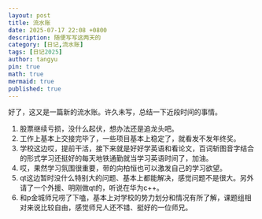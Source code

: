 ```yaml
---
layout: post
title: 流水账
date: 2025-07-17 22:08 +0800
description: 随便写写这两天的
category: [日记,流水账]
tags: [日记2025]
author: tangyu
pin: true
math: true
mermaid: true
published: true
---
```



好了，这又是一篇新的流水账。许久未写，总结一下近段时间的事情。

1. 股票继续亏损，没什么起伏，想办法还是追龙头吧。
2. 工作上基本上交接完毕了，一些项目基本上稳定了，就看发不发年终奖。
3. 学校这边哎，提前干活，接下来就是好好学英语和看论文，百词斩图音字结合的形式学习还挺好的每天地铁通勤就当学习英语时间了，加油。
4. 哎，果然学习氛围很重要，带的向柏恒也可以激发自己的学习欲望。
4. qt这边暂时没什么特别大的问题、基本上都能解决，感觉问题不是很大。另外请了一个外援、明刚做qt的，听说在华为c++。
5. 和p金城师兄唠了下嗑，基本上对学校的势力划分和情况有所了解，课题组相对来说比较自由，感觉师兄人还不错、挺好的一位师兄。
